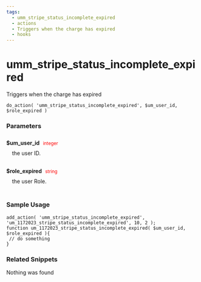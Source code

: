```yaml
---
tags: 
  - umm_stripe_status_incomplete_expired
  - actions
  - Triggers when the charge has expired
  - hooks
---
```

# umm\_stripe\_status\_incomplete\_expired
Triggers when the charge has expired
<Badge text="Since 1.0.0" vertical="middle" />
``` php:no-line-numbers
do_action( 'umm_stripe_status_incomplete_expired', $um_user_id, $role_expired )
```
<div class='hook-sep'></div>

### Parameters

<div style='padding: 10px 0px 10px;'>
<strong>$um_user_id</strong> <span style='color:red;font-size:12px;padding: 0px 5px 0px 5px' >integer</span>
<div style="margin-left:10px;padding: 10px 5px">the user ID.</div>
</div>
<div style='padding: 10px 0px 10px;'>
<strong>$role_expired</strong> <span style='color:red;font-size:12px;padding: 0px 5px 0px 5px' >string</span>
<div style="margin-left:10px;padding: 10px 5px">the user Role.</div>
</div>
<div class='hook-sep'></div>



### Sample Usage

``` php:no-line-numbers
add_action( 'umm_stripe_status_incomplete_expired', 'um_1172023_stripe_status_incomplete_expired', 10, 2 );
function um_1172023_stripe_status_incomplete_expired( $um_user_id, $role_expired ){
 // do something
}
```
<div class='hook-sep'></div>



### Related Snippets

Nothing was found

